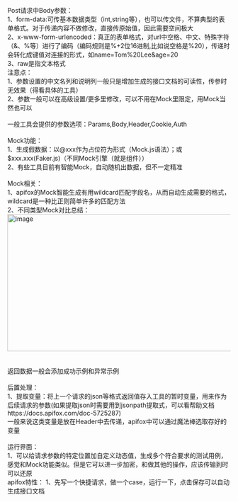 Post请求中Body参数：<br>
1、form-data:可传基本数据类型（int,string等），也可以传文件，不算典型的表单格式。对于传递内容不做修改，直接传原始值，因此需要空间极大<br>
2、x-www-form-urlencoded：真正的表单格式，对url中空格、中文、特殊字符（&、%等）进行了编码（编码规则是%+2位16进制,比如说空格是%20），传递时会转化成键值对连接的形式，如name=Tom%20Lee&age=20<br>
3、raw是指文本格式<br>
注意点：<br>
1、参数设置的中文名列和说明列一般只是增加生成的接口文档的可读性，传参时无效果（得看具体的工具）<br>
2、参数一般可以在高级设置/更多里修改，可以不用在Mock里限定，用Mock当然也可以<br>
<br>
一般工具会提供的参数选项：Params,Body,Header,Cookie,Auth<br>
<br>
Mock功能：<br>
1、生成假数据：以@xxx作为占位符为形式（Mock.js语法）；或$xxx.xxx(Faker.js)（不同Mock引擎（就是组件））<br>
2、有些工具目前有智能Mock，自动随机出数据，但不一定精准<br>
<br>
Mock相关：<br>
1、apifox的Mock智能生成有用wildcard匹配字段名，从而自动生成需要的格式，wildcard是一种比正则简单许多的匹配方法<br>
2、不同类型Mock对比总结：<br>
<img width="1105" height="310" alt="image" src="https://github.com/user-attachments/assets/bb775e8d-ff67-4511-9af6-3203fd57cdd6" /><br>
<br>
<br>
返回数据一般会添加成功示例和异常示例<br>
<br>
后置处理：<br>
1、提取变量：将上一个请求的json等格式返回值存入工具的暂时变量，用来作为后续请求的参数(如果提取json时需要用到jsonpath提取式，可以看帮助文档https://docs.apifox.com/doc-5725287)<br>
一般来说这类变量是放在Header中去传递，apifox中可以通过魔法棒选取存好的变量<br>
<br>
运行界面：<br>
1、可以给请求参数的特定位置加自定义动态值，生成多个符合要求的测试用例，感觉和Mock功能类似。但是它可以进一步加密，和做其他的操作，应该传输到时可以还原
<br>
apifox特性：
1、先写一个快捷请求，做一个case，运行一下，点击保存可以自动生成接口文档<br>
